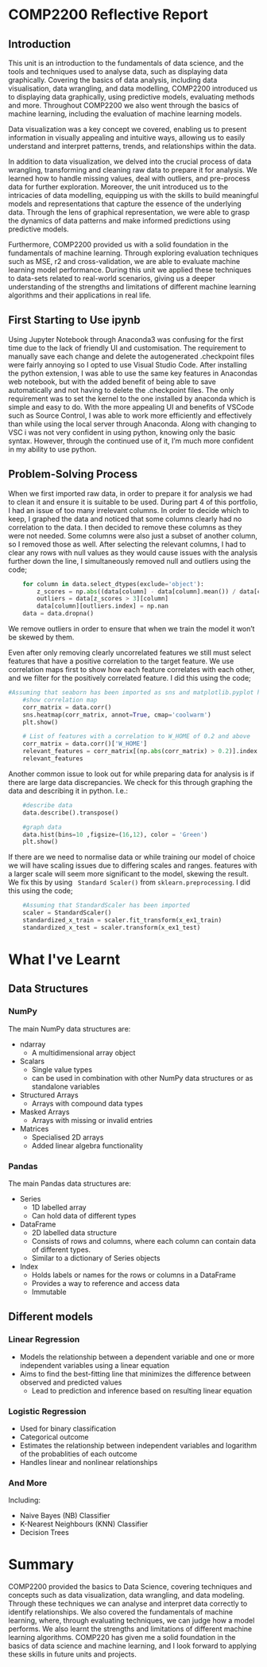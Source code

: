 # COMP2200 Reflective Report
## Introduction
This unit is an introduction to the fundamentals of data science, and the tools and techniques used to analyse data, such as displaying data graphically. Covering the basics of data analysis, including data visualisation, data wrangling, and data modelling, COMP2200 introduced us to displaying data graphically, using predictive models, evaluating methods and more. Throughout COMP2200 we also went through the basics of machine learning, including the evaluation of machine learning models.

Data visualization was a key concept we covered, enabling us to present information in visually appealing and intuitive ways, allowing us to easily understand and interpret patterns, trends, and relationships within the data. 

In addition to data visualization, we delved into the crucial process of data wrangling, transforming and cleaning raw data to prepare it for analysis. We learned how to handle missing values, deal with outliers, and pre-process data for further exploration. Moreover, the unit introduced us to the intricacies of data modelling, equipping us with the skills to build meaningful models and representations that capture the essence of the underlying data. Through the lens of graphical representation, we were able to grasp the dynamics of data patterns and make informed predictions using predictive models.

Furthermore, COMP2200 provided us with a solid foundation in the fundamentals of machine learning. Through exploring evaluation techniques such as MSE, r2 and cross-validation, we are able to evaluate machine learning model performance. During this unit we applied these techniques to data-sets related to real-world scenarios, giving us a deeper understanding of the strengths and limitations of different machine learning algorithms and their applications in real life.

## First Starting to Use ipynb
Using Jupyter Notebook through Anaconda3 was confusing for the first time due to the lack of friendly UI and customisation. The requirement to manually save each change and delete the autogenerated .checkpoint files were fairly annoying so I opted to use Visual Studio Code. After installing the python extension, I was able to use the same key features in Anacondas web notebook, but with the added benefit of being able to save automatically and not having to delete the .checkpoint files. The only requirement was to set the kernel to the one installed by anaconda which is simple and easy to do. With the more appealing UI and benefits of VSCode such as Source Control, I was able to work more efficiently and effectively than while using the local server through Anaconda. Along with changing to VSC i was not very confident in using python, knowing only the basic syntax. However, through the continued use of it, I’m much more confident in my ability to use python.

## Problem-Solving Process
When we first imported raw data, in order to prepare it for analysis we had to clean it and ensure it is suitable to be used. During part 4 of this portfolio, I had an issue of too many irrelevant columns. In order to decide which to keep, I graphed the data and noticed that some columns clearly had no correlation to the data. I then decided to remove these columns as they were not needed. Some columns were also just a subset of another column, so I removed those as well. After selecting the relevant columns, I had to clear any rows with null values as they would cause issues with the analysis further down the line, I simultaneously removed null and outliers using the code;
``` python
    for column in data.select_dtypes(exclude='object'):
        z_scores = np.abs((data[column] - data[column].mean()) / data[column].std())
        outliers = data[z_scores > 3][column]
        data[column][outliers.index] = np.nan 
    data = data.dropna()
```
We remove outliers in order to ensure that when we train the model it won’t be skewed by them.

Even after only removing clearly uncorrelated features we still must select features that have a positive correlation to the target feature. We use correlation maps first to show how each feature correlates with each other, and we filter for the positively correlated feature. I did this using the code;
``` python
#Assuming that seaborn has been imported as sns and matplotlib.pyplot has been imported as plt
    #show correlation map
    corr_matrix = data.corr()
    sns.heatmap(corr_matrix, annot=True, cmap='coolwarm')
    plt.show()

    # List of features with a correlation to W_HOME of 0.2 and above
    corr_matrix = data.corr()['W_HOME']
    relevant_features = corr_matrix[(np.abs(corr_matrix) > 0.2)].index
    relevant_features
```
Another common issue to look out for while preparing data for analysis is if there are large data discrepancies. We check for this through graphing the data and describing it in python. I.e.:
``` python
    #describe data
    data.describe().transpose()

    #graph data
    data.hist(bins=10 ,figsize=(16,12), color = 'Green')
    plt.show()
 ```
If there are we need to normalise data or while training our model of choice we will have scaling issues due to differing scales and ranges. features with a larger scale will seem more significant to the model, skewing the result. We fix this by using ` Standard Scaler()` from `sklearn.preprocessing`. I did this using the code;
``` python
    #Assuming that StandardScaler has been imported
    scaler = StandardScaler()
    standardized_x_train = scaler.fit_transform(x_ex1_train)
    standardized_x_test = scaler.transform(x_ex1_test)
```

# What I've Learnt
## Data Structures
### NumPy
The main NumPy data structures are:
* ndarray 
    * A multidimensional array object
* Scalars
    * Single value types
    * can be used in combination with other NumPy data structures or as standalone variables
* Structured Arrays
    * Arrays with compound data types
* Masked Arrays
    * Arrays with missing or invalid entries
* Matrices
    * Specialised 2D arrays
    * Added linear algebra functionality

### Pandas
The main Pandas data structures are:
* Series
    * 1D labelled array
    * Can hold data of different types
* DataFrame
    * 2D labelled data structure
    * Consists of rows and columns, where each column can contain data of different types.
    * Similar to a dictionary of Series objects
* Index
    * Holds labels or names for the rows or columns in a DataFrame
    * Provides a way to reference and access data
    * Immutable

## Different models
### Linear Regression
* Models the relationship between a dependent variable and one or more independent variables using a linear equation
* Aims to find the best-fitting line that minimizes the difference between observed and predicted values
    * Lead to prediction and inference based on resulting linear equation 

### Logistic Regression
* Used for binary classification
* Categorical outcome
* Estimates the relationship between independent variables and logarithm of the probablities of each outcome
* Handles linear and nonlinear relationships
### And More
Including:
* Naive Bayes (NB) Classifier
* K-Nearest Neighbours (KNN) Classifier
* Decision Trees

# Summary
COMP2200 provided the basics to Data Science, covering techniques and concepts such as data visualization, data wrangling, and data modeling. Through these techniques we can analyse and interpret data correctly to identify relationships. We also covered the fundamentals of machine learning, where, through evaluating techniques, we can judge how a model performs. We also learnt the strengths and limitations of different machine learning algorithms. COMP220 has given me a solid foundation in the basics of data science and machine learning, and I look forward to applying these skills in future units and projects.